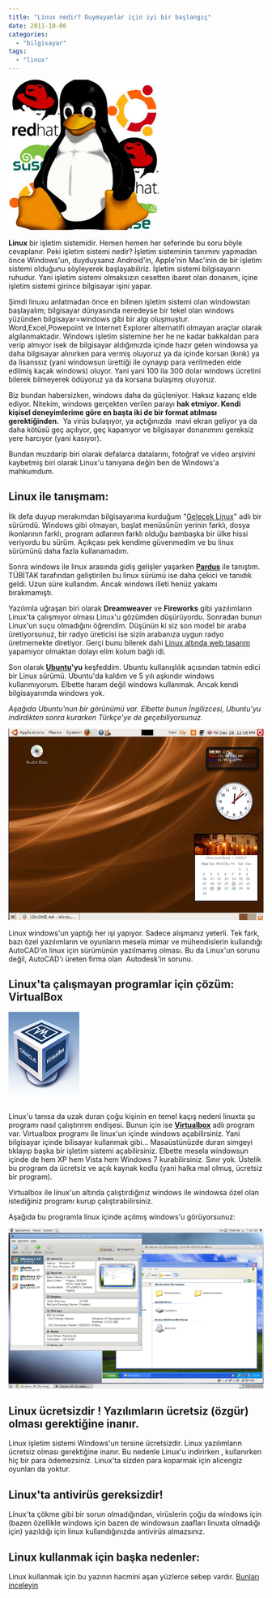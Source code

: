 ```yaml
---
title: "Linux nedir? Duymayanlar için iyi bir başlangıç"
date: 2011-10-06
categories: 
  - "bilgisayar"
tags: 
  - "linux"
---
```


[![](/images/linux-logo.jpg "linux logo")](http://suatatan.wordpress.com/wp-content/uploads/2011/10/linux-logo.jpg)

**Linux** bir işletim sistemidir. Hemen hemen her seferinde bu soru böyle cevaplanır. Peki işletim sistemi nedir? İşletim sisteminin tanımını yapmadan önce Windows'un, duyduysanız Android'in, Apple'nin Mac'inin de bir işletim sistemi olduğunu söyleyerek başlayabiliriz. İşletim sistemi bilgisayarın ruhudur. Yani işletim sistemi olmaksızın cesetten ibaret olan donanım, içine işletim sistemi girince bilgisayar işini yapar.

Şimdi linuxu anlatmadan önce en bilinen işletim sistemi olan windowstan başlayalım; bilgisayar dünyasında neredeyse bir tekel olan windows yüzünden bilgisayar=windows gibi bir algı oluşmuştur. Word,Excel,Powepoint ve Internet Explorer alternatifi olmayan araçlar olarak algılanmaktadır. Windows işletim sistemine her he ne kadar bakkaldan para verip almıyor isek de bilgisayar aldığımızda içinde hazır gelen windowsa ya daha bilgisayar alınırken para vermiş oluyoruz ya da içinde korsan (kırık) ya da lisanssız (yani windowsun ürettiği ile oynayıp para verilmeden elde edilmiş kaçak windows) oluyor. Yani yani 100 ila 300 dolar windows ücretini bilerek bilmeyerek ödüyoruz ya da korsana bulaşmış oluyoruz.

Biz bundan habersizken, windows daha da güçleniyor. Haksız kazanç elde ediyor. Nitekim, windows gerçekten verilen parayı **hak etmiyor. Kendi kişisel deneyimlerime göre en başta iki de bir format atılması gerektiğinden.**  Ya virüs bulaşıyor, ya açtığınızda  mavi ekran geliyor ya da daha kötüsü geç açılıyor, geç kapanıyor ve bilgisayar donanımını gereksiz yere harcıyor (yani kasıyor).

Bundan muzdarip biri olarak defalarca datalarını, fotoğraf ve video arşivini kaybetmiş biri olarak Linux'u tanıyana değin ben de Windows'a mahkumdum.

## **Linux ile tanışmam:**

İlk defa duyup merakımdan bilgisayarıma kurduğum "[Gelecek Linux](http://tr.wikipedia.org/wiki/Gelecek_Linux)" adlı bir sürümdü. Windows gibi olmayan, başlat menüsünün yerinin farklı, dosya ikonlarının farklı, program adlarının farklı olduğu bambaşka bir ülke hissi veriyordu bu sürüm. Açıkçası pek kendime güvenmedim ve bu linux sürümünü daha fazla kullanamadım.

Sonra windows ile linux arasında gidiş gelişler yaşarken **[Pardus](http://www.pardus.org.tr/)** ile tanıştım. TÜBİTAK tarafından geliştirilen bu linux sürümü ise daha çekici ve tanıdık geldi. Uzun süre kullandım. Ancak windows illeti henüz yakamı bırakmamıştı.

Yazılımla uğraşan biri olarak **Dreamweaver** ve **Fireworks** gibi yazılımların Linux'ta çalışmıyor olması Linux'u gözümden düşürüyordu. Sonradan bunun Linux'un suçu olmadığını öğrendim. Düşünün ki siz son model bir araba üretiyorsunuz, bir radyo üreticisi ise sizin arabanıza uygun radyo üretmemekte diretiyor. Gerçi bunu bilerek dahi [Linux altında web tasarım](http://suatatan.wordpress.com/2011/05/04/ilk-dijital-kitabim-yayinda/) yapamıyor olmaktan dolayı elim kolum bağlı idi.

Son olarak **[Ubuntu](http://www.ubuntu.com/)'yu** keşfeddim. Ubuntu kullanışlılık açısından tatmin edici bir Linux sürümü. Ubuntu'da kaldım ve 5 yılı aşkındır windows kullanmıyorum. Elbette haram değil windows kullanmak. Ancak kendi bilgisayarımda windows yok.

_Aşağıda Ubuntu'nun bir görünümü var. Elbette bunun İngilizcesi, Ubuntu'yu indirdikten sonra kurarken Türkçe'ye de geçebiliyorsunuz._

![](/images/Ubuntu_desktop_with_desklets.jpg)

Linux windows'un yaptığı her işi yapıyor. Sadece alışmanız yeterli. Tek fark, bazı özel yazılımların ve oyunların mesela mimar ve mühendislerin kullandığı AutoCAD'ın linux için sürümünün yazılmamış olması. Bu da Linux'un sorunu değil, AutoCAD'ı üreten firma olan  Autodesk'in sorunu.

## Linux'ta çalışmayan programlar için çözüm: VirtualBox

![](/images/vbox_logo2_gradient.png)

Linux'u tanısa da uzak duran çoğu kişinin en temel kaçış nedeni linuxta şu programı nasıl çalıştırırım endişesi. Bunun için ise [**Virtualbox**](https://www.virtualbox.org/) adlı program var. Virtualbox programı ile linux'un içinde windows açabilirsiniz. Yani bilgisayar içinde bilisayar kullanmak gibi... Masaüstünüzde duran simgeyi tıklayıp başka bir işletim sistemi açabilirsiniz. Elbette mesela windowsun içinde de hem XP hem Vista hem Windows 7 kurabilirsiniz. Sınır yok. Üstelik bu program da ücretsiz ve açık kaynak kodlu (yani halka mal olmuş, ücretsiz bir program).

Virtualbox ile linux'un altında çalıştırdığınız windows ile windowsa özel olan istediğiniz programı kurup çalıştırabilirsiniz.

Aşağıda bu programla linux içinde açılmış windows'u görüyorsunuz:

[![](/images/gnome.png "gnome")](http://suatatan.wordpress.com/wp-content/uploads/2011/10/gnome.png)

## Linux ücretsizdir ! Yazılımların ücretsiz (özgür) olması gerektiğine inanır.

Linux işletim sistemi Windows'un tersine ücretsizdir. Linux yazılımların ücretsiz olması gerektiğine inanır. Bu nedenle Linux'u indirirken , kullanırken hiç bir para ödemezsiniz. Linux'ta sizden para koparmak için alicengiz oyunları da yoktur.

## Linux'ta antivirüs gereksizdir!

Linux'ta çökme gibi bir sorun olmadığından, virüslerin çoğu da windows için (bazen özellikle windows için bazen de windowsun zaafları linuxta olmadığı için) yazıldığı için linux kullandığınızda antivirüs almazsınız.

## Linux kullanmak için başka nedenler:

Linux kullanmak için bu yazının hacmini aşan yüzlerce sebep vardır. [Bunları inceleyin](http://www.whylinuxisbetter.net/index_tr.php?lang=tr)
